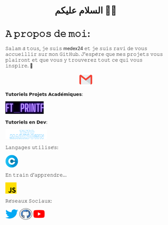 <h1 align="center">السلام عليكم 👋🏼</h1>

# 𝙰 𝚙𝚛𝚘𝚙𝚘𝚜 𝚍𝚎 𝚖𝚘𝚒:

𝚂𝚊𝚕𝚊𝚖 𝚊̀ 𝚝𝚘𝚞𝚜, 𝚓𝚎 𝚜𝚞𝚒𝚜 medex24 𝚎𝚝 𝚓𝚎 𝚜𝚞𝚒𝚜 𝚛𝚊𝚟𝚒 𝚍𝚎 𝚟𝚘𝚞𝚜 𝚊𝚌𝚌𝚞𝚎𝚒𝚕𝚕𝚒𝚛 𝚜𝚞𝚛 𝚖𝚘𝚗 𝙶𝚒𝚝𝙷𝚞𝚋. 𝙹'𝚎𝚜𝚙𝚎̀𝚛𝚎 𝚚𝚞𝚎 𝚖𝚎𝚜 𝚙𝚛𝚘𝚓𝚎𝚝𝚜 𝚟𝚘𝚞𝚜 𝚙𝚕𝚊𝚒𝚛𝚘𝚗𝚝 𝚎𝚝 𝚚𝚞𝚎 𝚟𝚘𝚞𝚜 𝚢 𝚝𝚛𝚘𝚞𝚟𝚎𝚛𝚎𝚣 𝚝𝚘𝚞𝚝 𝚌𝚎 𝚚𝚞𝚒 𝚟𝚘𝚞𝚜 𝚒𝚗𝚜𝚙𝚒𝚛𝚎. 💭

<p align="center">
  <a href="mailto:sub.rh@proton.me"> <img src="image/gmail.png" height="40" /></a>

𝗧𝘂𝘁𝗼𝗿𝗶𝗲𝗹𝘀 𝗣𝗿𝗼𝗷𝗲𝘁𝘀 𝗔𝗰𝗮𝗱𝗲́𝗺𝗶𝗾𝘂𝗲𝘀:

[<img src="image/ft_printf.png" width="120">](https://42-network.notion.site/ft_printf-70523c2fe83c4091a49532bf24bc95be?pvs=4)

𝗧𝘂𝘁𝗼𝗿𝗶𝗲𝗹𝘀 𝗲𝗻 𝗗𝗲𝘃:

[<img src="image/logomd.png" width="130">](https://42-network.notion.site/Github-0fd572f2bff646db8c0198d4edf277b3?pvs=4)

𝙻𝚊𝚗𝚐𝚊𝚐𝚎𝚜 𝚞𝚝𝚒𝚕𝚒𝚜𝚎́𝚜:

<a target="blank"><img align="center" src="image/letter-c.png" alt="gautamkrishnar" height="40" width="40" /></a>


𝙴𝚗 𝚝𝚛𝚊𝚒𝚗 𝚍'𝚊𝚙𝚙𝚛𝚎𝚗𝚍𝚛𝚎...

<a target="blank"><img align="center" src="image/js.png" alt="gautamkrishnar" height="35" width="35" /></a>


𝚁𝚎́𝚜𝚎𝚊𝚞𝚡 𝚂𝚘𝚌𝚒𝚊𝚞𝚡: 

<p align="left">
<a href="https://twitter.com/heiko_leet" target="blank"><img align="center" src="image/twitter.png" alt="gautamkrishnar" height="35" width="40" /></a>
<a href="https://github.com/medex24" target="blank"><img align="center" src="image/github(1).png" alt="gautamkrishnar" height="35" width="40" /></a>
<a href="https://www.youtube.com/@medex_24" target="blank"><img align="center" src="image/youtube.png" alt="4214976" height="35" width="35" /></a>


<!--
**medex24/medex24** is a ✨ _special_ ✨ repository because its `README.md` (this file) appears on your GitHub profile.

Here are some ideas to get you started:

- 🔭 I’m currently working on ...
- 🌱 I’m currently learning ...
- 👯 I’m looking to collaborate on ...
- 🤔 I’m looking for help with ...
- 💬 Ask me about ...
- 📫 How to reach me: ...
- 😄 Pronouns: ...
- ⚡ Fun fact: ...
-->
